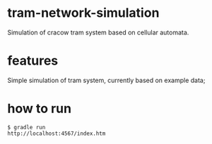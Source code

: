# tram-network-simulation
Simulation of cracow tram system based on cellular automata.

# features
Simple simulation of tram system, currently based on example data;

# how to run
```
$ gradle run
http://localhost:4567/index.htm
```
